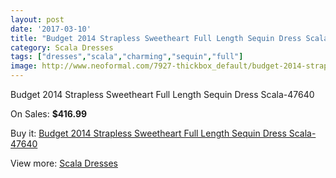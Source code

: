 ```yaml
---
layout: post
date: '2017-03-10'
title: "Budget 2014 Strapless Sweetheart Full Length Sequin Dress Scala-47640"
category: Scala Dresses
tags: ["dresses","scala","charming","sequin","full"]
image: http://www.neoformal.com/7927-thickbox_default/budget-2014-strapless-sweetheart-full-length-sequin-dress-scala-47640.jpg
---
```

Budget 2014 Strapless Sweetheart Full Length Sequin Dress Scala-47640

On Sales: **$416.99**
<a href="https://www.neoformal.com/en/scala-dresses/2794-budget-2014-strapless-sweetheart-full-length-sequin-dress-scala-47640.html"><amp-img layout="responsive" width="600" height="600" src="//www.neoformal.com/7927-thickbox_default/budget-2014-strapless-sweetheart-full-length-sequin-dress-scala-47640.jpg" alt="Budget 2014 Strapless Sweetheart Full Length Sequin Dress Scala-47640 0" /></a>
<a href="https://www.neoformal.com/en/scala-dresses/2794-budget-2014-strapless-sweetheart-full-length-sequin-dress-scala-47640.html"><amp-img layout="responsive" width="600" height="600" src="//www.neoformal.com/7928-thickbox_default/budget-2014-strapless-sweetheart-full-length-sequin-dress-scala-47640.jpg" alt="Budget 2014 Strapless Sweetheart Full Length Sequin Dress Scala-47640 1" /></a>

Buy it: [Budget 2014 Strapless Sweetheart Full Length Sequin Dress Scala-47640](https://www.neoformal.com/en/scala-dresses/2794-budget-2014-strapless-sweetheart-full-length-sequin-dress-scala-47640.html "Budget 2014 Strapless Sweetheart Full Length Sequin Dress Scala-47640")

View more: [Scala Dresses](https://www.neoformal.com/en/26-scala-dresses "Scala Dresses")